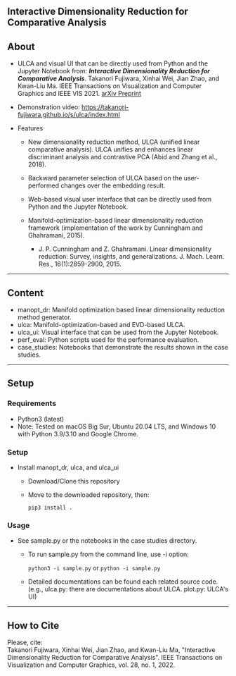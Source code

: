 ## Interactive Dimensionality Reduction for Comparative Analysis

About
-----
* ULCA and visual UI that can be directly used from Python and the Jupyter Notebook from: ***Interactive Dimensionality Reduction for Comparative Analysis***.
Takanori Fujiwara, Xinhai Wei, Jian Zhao, and Kwan-Liu Ma.
IEEE Transactions on Visualization and Computer Graphics and IEEE VIS 2021.
[arXiv Preprint](https://arxiv.org/abs/2106.15481)

* Demonstration video: https://takanori-fujiwara.github.io/s/ulca/index.html

* Features
  * New dimensionality reduction method, ULCA (unified linear comparative analysis). ULCA unifies and enhances linear discriminant analysis and contrastive PCA (Abid and Zhang et al., 2018).

  * Backward parameter selection of ULCA based on the user-performed changes over the embedding result.

  * Web-based visual user interface that can be directly used from Python and the Jupyter Notebook.

  * Manifold-optimization-based linear dimensionality reduction framework (implementation of the work by Cunningham and Ghahramani, 2015).

    * J. P. Cunningham and Z. Ghahramani. Linear dimensionality reduction: Survey, insights, and generalizations. J. Mach. Learn. Res., 16(1):2859-2900, 2015.

******

Content
-----
* manopt_dr: Manifold optimization based linear dimensionality reduction method generator.
* ulca: Manifold-optimization-based and EVD-based ULCA.
* ulca_ui: Visual interface that can be used from the Jupyter Notebook.
* perf_eval: Python scripts used for the performance evaluation.
* case_studies: Notebooks that demonstrate the results shown in the case studies.

******

Setup
-----

### Requirements
* Python3 (latest)
* Note: Tested on macOS Big Sur, Ubuntu 20.04 LTS, and Windows 10 with Python 3.9/3.10 and Google Chrome.

### Setup

* Install manopt_dr, ulca, and ulca_ui

  * Download/Clone this repository

  * Move to the downloaded repository, then:

    `pip3 install .`

### Usage
* See sample.py or the notebooks in the case studies directory.
  - To run sample.py from the command line, use -i option:

    `python3 -i sample.py` or `python -i sample.py`

  - Detailed documentations can be found each related source code.
    (e.g., ulca.py: there are documentations about ULCA. plot.py: ULCA's UI)

******

## How to Cite
Please, cite:    
Takanori Fujiwara, Xinhai Wei, Jian Zhao, and Kwan-Liu Ma, "Interactive Dimensionality Reduction for Comparative Analysis". IEEE Transactions on Visualization and Computer Graphics, vol. 28, no. 1, 2022.
